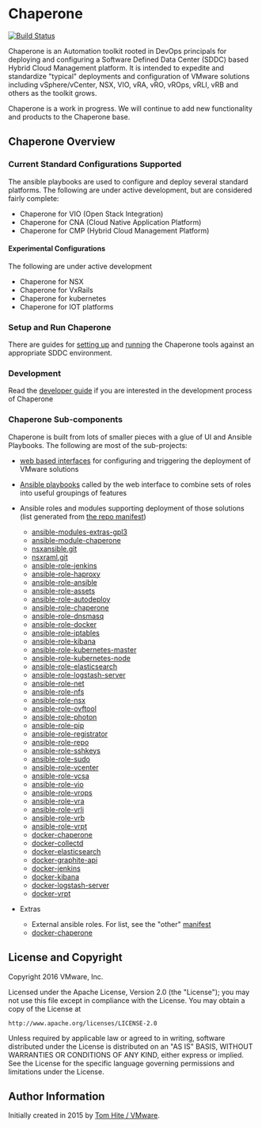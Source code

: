 # Chaperone

[![Build Status](https://travis-ci.org/vmware/chaperone.svg?branch=master)](https://travis-ci.org/vmware/chaperone)

Chaperone is an Automation toolkit rooted in DevOps principals for deploying
and configuring a Software Defined Data Center (SDDC) based Hybrid Cloud
Management platform. It is intended to expedite and standardize  "typical"
deployments and configuration of VMware solutions including vSphere/vCenter,
NSX, VIO, vRA, vRO, vROps, vRLI, vRB and others as the toolkit grows.

Chaperone is a work in progress.  We will continue to
add new functionality and products to the Chaperone base.


## Chaperone Overview


### Current Standard Configurations Supported

The ansible playbooks are used to configure and deploy several standard platforms.
The following are under active development, but are considered fairly complete:

- Chaperone for VIO (Open Stack Integration)
- Chaperone for CNA (Cloud Native Application Platform)
- Chaperone for CMP (Hybrid Cloud Management Platform)

#### Experimental Configurations

The following are under active development
- Chaperone for NSX
- Chaperone for VxRails
- Chaperone for kubernetes
- Chaperone for IOT platforms

### Setup and Run Chaperone

There are guides for [setting up](docs/setup.md) and [running](docs/run.md)
the Chaperone tools against an appropriate SDDC environment.

### Development

Read the [developer guide](docs/developer.md) if you are interested in the
development process of Chaperone

### Chaperone Sub-components

Chaperone is built from lots of smaller pieces with a glue of UI and Ansible Playbooks.
The following are most of the sub-projects:

- [web based interfaces](https://github.com/vmware/chaperone-ui) for configuring and triggering the deployment of VMware solutions
- [Ansible playbooks](https://github.com/vmware/ansible-playbooks-chaperone) called by the web interface to combine sets of roles into useful groupings of features
- Ansible roles and modules supporting deployment of those solutions (list generated from [the repo manifest](vmwareorg.xml))
  - [ansible-modules-extras-gpl3](https://github.com/vmware/ansible-modules-extras-gpl3)
  - [ansible-module-chaperone](https://github.com/vmware/ansible-module-chaperone)
  - [nsxansible.git](https://github.com/vmware/nsxansible.git)
  - [nsxraml.git](https://github.com/vmware/nsxraml.git)
  - [ansible-role-jenkins](https://github.com/vmware/ansible-role-jenkins)
  - [ansible-role-haproxy](https://github.com/vmware/ansible-role-haproxy)
  - [ansible-role-ansible](https://github.com/vmware/ansible-role-ansible)
  - [ansible-role-assets](https://github.com/vmware/ansible-role-assets)
  - [ansible-role-autodeploy](https://github.com/vmware/ansible-role-autodeploy)
  - [ansible-role-chaperone](https://github.com/vmware/ansible-role-chaperone)
  - [ansible-role-dnsmasq](https://github.com/vmware/ansible-role-dnsmasq)
  - [ansible-role-docker](https://github.com/vmware/ansible-role-docker)
  - [ansible-role-iptables](https://github.com/vmware/ansible-role-iptables)
  - [ansible-role-kibana](https://github.com/vmware/ansible-role-kibana)
  - [ansible-role-kubernetes-master](https://github.com/vmware/ansible-role-kubernetes-master)
  - [ansible-role-kubernetes-node](https://github.com/vmware/ansible-role-kubernetes-node)
  - [ansible-role-elasticsearch](https://github.com/vmware/ansible-role-elasticsearch)
  - [ansible-role-logstash-server](https://github.com/vmware/ansible-role-logstash-server)
  - [ansible-role-net](https://github.com/vmware/ansible-role-net)
  - [ansible-role-nfs](https://github.com/vmware/ansible-role-nfs)
  - [ansible-role-nsx](https://github.com/vmware/ansible-role-nsx)
  - [ansible-role-ovftool](https://github.com/vmware/ansible-role-ovftool)
  - [ansible-role-photon](https://github.com/vmware/ansible-role-photon)
  - [ansible-role-pip](https://github.com/vmware/ansible-role-pip)
  - [ansible-role-registrator](https://github.com/vmware/ansible-role-registrator)
  - [ansible-role-repo](https://github.com/vmware/ansible-role-repo)
  - [ansible-role-sshkeys](https://github.com/vmware/ansible-role-sshkeys)
  - [ansible-role-sudo](https://github.com/vmware/ansible-role-sudo)
  - [ansible-role-vcenter](https://github.com/vmware/ansible-role-vcenter)
  - [ansible-role-vcsa](https://github.com/vmware/ansible-role-vcsa)
  - [ansible-role-vio](https://github.com/vmware/ansible-role-vio)
  - [ansible-role-vrops](https://github.com/vmware/ansible-role-vrops)
  - [ansible-role-vra](https://github.com/vmware/ansible-role-vra)
  - [ansible-role-vrli](https://github.com/vmware/ansible-role-vrli)
  - [ansible-role-vrb](https://github.com/vmware/ansible-role-vrb)
  - [ansible-role-vrpt](https://github.com/vmware/ansible-role-vrpt)
  - [docker-chaperone](https://github.com/vmware/docker-chaperone)
  - [docker-collectd](https://github.com/vmware/docker-collectd)
  - [docker-elasticsearch](https://github.com/vmware/docker-elasticsearch)
  - [docker-graphite-api](https://github.com/vmware/docker-graphite-api)
  - [docker-jenkins](https://github.com/vmware/docker-jenkins)
  - [docker-kibana](https://github.com/vmware/docker-kibana)
  - [docker-logstash-server](https://github.com/vmware/docker-logstash-server)
  - [docker-vrpt](https://github.com/vmware/docker-vrpt)

- Extras
  - External ansible roles.  For list, see the "other" [manifest](other.xml)
  - [docker-chaperone](https://github.com/vmware/docker-chaperone)


## License and Copyright

Copyright 2016 VMware, Inc.

Licensed under the Apache License, Version 2.0 (the "License");
you may not use this file except in compliance with the License.
You may obtain a copy of the License at

    http://www.apache.org/licenses/LICENSE-2.0

Unless required by applicable law or agreed to in writing, software
distributed under the License is distributed on an "AS IS" BASIS,
WITHOUT WARRANTIES OR CONDITIONS OF ANY KIND, either express or implied.
See the License for the specific language governing permissions and
limitations under the License.


## Author Information

Initially created in 2015 by [Tom Hite / VMware](http://www.vmware.com/).
